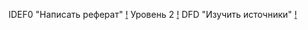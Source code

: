 IDEF0 "Написать реферат"
[!](https://github.com/PQlavka/victor.github.io/blob/main/lab2/01_A0.png)
Уровень 2
[!](https://github.com/PQlavka/victor.github.io/blob/main/lab2/02_A0.png)
DFD "Изучить источники"
[!](https://github.com/PQlavka/victor.github.io/blob/main/lab2/03_A1.png)
